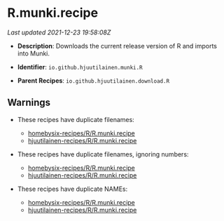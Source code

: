 # R.munki.recipe

_Last updated 2021-12-23 19:58:08Z_

- **Description**: Downloads the current release version of R and imports into Munki.

- **Identifier**: `io.github.hjuutilainen.munki.R`

- **Parent Recipes**: `io.github.hjuutilainen.download.R`

## Warnings

- These recipes have duplicate filenames:
    - [homebysix-recipes/R/R.munki.recipe](/autopkg-dupe-tracker/homebysix-recipes/R/R.munki.recipe)
    - [hjuutilainen-recipes/R/R.munki.recipe](/autopkg-dupe-tracker/hjuutilainen-recipes/R/R.munki.recipe)

- These recipes have duplicate filenames, ignoring numbers:
    - [homebysix-recipes/R/R.munki.recipe](/autopkg-dupe-tracker/homebysix-recipes/R/R.munki.recipe)
    - [hjuutilainen-recipes/R/R.munki.recipe](/autopkg-dupe-tracker/hjuutilainen-recipes/R/R.munki.recipe)

- These recipes have duplicate NAMEs:
    - [homebysix-recipes/R/R.munki.recipe](/autopkg-dupe-tracker/homebysix-recipes/R/R.munki.recipe)
    - [hjuutilainen-recipes/R/R.munki.recipe](/autopkg-dupe-tracker/hjuutilainen-recipes/R/R.munki.recipe)